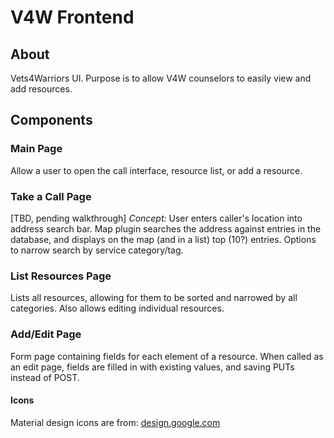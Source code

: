 # V4W Frontend

## About
Vets4Warriors UI. Purpose is to allow V4W counselors to easily view and add resources.

## Components

### Main Page
Allow a user to open the call interface, resource list, or add a resource.
### Take a Call Page
[TBD, pending walkthrough]
*Concept:* User enters caller's location into address search bar. Map plugin searches the address against entries in the database, and displays on the map (and in a list) top (10?) entries. Options to narrow search by service category/tag.
### List Resources Page
Lists all resources, allowing for them to be sorted and narrowed by all categories. Also allows editing individual resources.
### Add/Edit Page
Form page containing fields for each element of a resource. When called as an edit page, fields are filled in with existing values, and saving PUTs instead of POST.  
#### Icons  
Material design icons are from: [design.google.com](https://design.google.com/icons/)  
